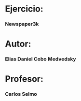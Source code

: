 # Ejercicio: 
### Newspaper3k
# Autor: 
### Elias Daniel Cobo Medvedsky
# Profesor: 
### Carlos Selmo
